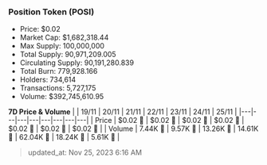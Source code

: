 
  ### Position Token (POSI)
  - Price: $0.02
  - Market Cap: $1,682,318.44
  - Max Supply: 100,000,000
  - Total Supply: 90,971,209.005
  - Circulating Supply: 90,191,280.839
  - Total Burn: 779,928.166
  - Holders: 734,614
  - Transactions: 5,727,175
  - Volume: $392,745,610.95

  **7D Price & Volume**
  | | 19&#x2F;11 | 20&#x2F;11 | 21&#x2F;11 | 22&#x2F;11 | 23&#x2F;11 | 24&#x2F;11 | 25&#x2F;11 |
  |---|---|---|---|---|---|---|---|
  | Price | $0.02 🔻 | $0.02 🔻 | $0.02 🔻 | $0.02 🔻 | $0.02 🔻 | $0.02 🚀 | $0.02 🔻 |
  | Volume | 7.44K 🚀 | 9.57K 🚀 | 13.26K 🚀 | 14.61K 🚀 | 62.04K 🚀 | 18.24K 🔻 | 5.61K 🔻 |

  > updated_at: Nov 25, 2023 6:16 AM

